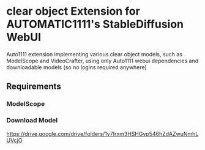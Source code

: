 # clear object Extension for AUTOMATIC1111's StableDiffusion WebUI

Auto1111 extension implementing various clear object models, such as ModelScope and VideoCrafter, using only Auto1111 webui dependencies and downloadable models (so no logins required anywhere)

## Requirements

### ModelScope
 
### Download Model
https://drive.google.com/drive/folders/1y7Irxm3HSHGvp546hZdAZwuNmhLUVcjO